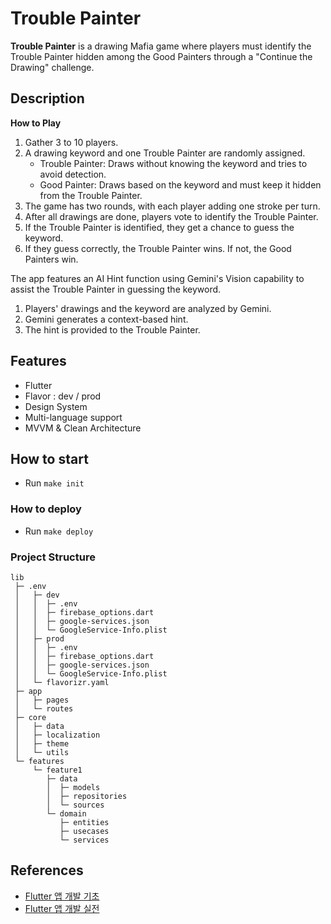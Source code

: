 # Trouble Painter
**Trouble Painter** is a drawing Mafia game where players must identify the Trouble Painter hidden among the Good Painters through a "Continue the Drawing" challenge.

## Description
**How to Play**
1. Gather 3 to 10 players.
2. A drawing keyword and one Trouble Painter are randomly assigned.
   - Trouble Painter: Draws without knowing the keyword and tries to avoid detection.
   - Good Painter: Draws based on the keyword and must keep it hidden from the Trouble Painter.
3. The game has two rounds, with each player adding one stroke per turn.
4. After all drawings are done, players vote to identify the Trouble Painter.
5. If the Trouble Painter is identified, they get a chance to guess the keyword.
6. If they guess correctly, the Trouble Painter wins. If not, the Good Painters win.

The app features an AI Hint function using Gemini's Vision capability to assist the Trouble Painter in guessing the keyword.
1. Players' drawings and the keyword are analyzed by Gemini.
2. Gemini generates a context-based hint.
3. The hint is provided to the Trouble Painter.

## Features
- Flutter
- Flavor : dev / prod 
- Design System
- Multi-language support
- MVVM & Clean Architecture

## How to start
- Run `make init`

### How to deploy
- Run `make deploy`

### Project Structure
```
lib
 ├─ .env
 │   ├─ dev
 │   │  ├─ .env
 │   │  ├─ firebase_options.dart
 │   │  ├─ google-services.json
 │   │  └─ GoogleService-Info.plist
 │   ├─ prod
 │   │  ├─ .env
 │   │  ├─ firebase_options.dart
 │   │  ├─ google-services.json
 │   │  └─ GoogleService-Info.plist
 │   └─ flavorizr.yaml
 ├─ app
 │   ├─ pages
 │   └─ routes
 ├─ core
 │   ├─ data
 │   ├─ localization
 │   ├─ theme
 │   └─ utils
 └─ features
     └─ feature1
        ├─ data
        │  ├─ models
        │  ├─ repositories
        │  └─ sources
        └─ domain
           ├─ entities
           ├─ usecases
           └─ services
 ```

## References
- [Flutter 앱 개발 기초](https://inf.run/HFSvE)
- [Flutter 앱 개발 실전](https://inf.run/aDUs)